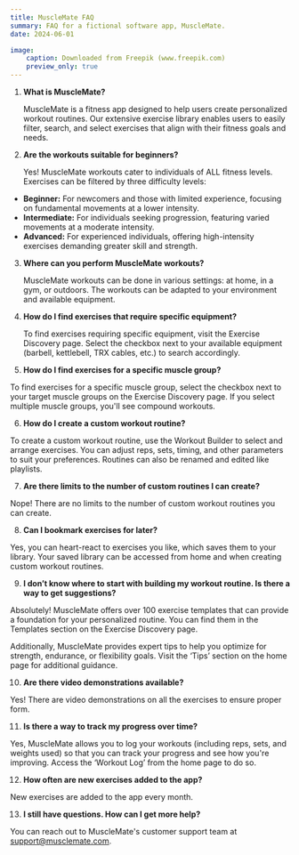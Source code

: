 ```yaml
---
title: MuscleMate FAQ
summary: FAQ for a fictional software app, MuscleMate. 
date: 2024-06-01

image: 
    caption: Downloaded from Freepik (www.freepik.com)
    preview_only: true
---
```


1. **What is MuscleMate?** 


   MuscleMate is a fitness app designed to help users create personalized workout routines. Our extensive exercise library enables users to easily filter, search, and select exercises that align with their fitness goals and needs.


2. **Are the workouts suitable for beginners?**

   Yes! MuscleMate workouts cater to individuals of ALL fitness levels. Exercises can be filtered by three difficulty levels:

- **Beginner:** For newcomers and those with limited experience, focusing on fundamental movements at a lower intensity.
- **Intermediate:** For individuals seeking progression, featuring varied movements at a moderate intensity.
- **Advanced:** For experienced individuals, offering high-intensity exercises demanding greater skill and strength.


3. **Where can you perform MuscleMate workouts?**

   MuscleMate workouts can be done in various settings: at home, in a gym, or outdoors. The workouts can be adapted to your environment and available equipment.


4. **How do I find exercises that require specific equipment?**

   To find exercises requiring specific equipment, visit the Exercise Discovery page. Select the checkbox next to your available equipment (barbell, kettlebell, TRX cables, etc.) to search accordingly. 


5. **How do I find exercises for a specific muscle group?**

To find exercises for a specific muscle group, select the checkbox next to your target muscle groups on the Exercise Discovery page. If you select multiple muscle groups, you'll see compound workouts.

6. **How do I create a custom workout routine?**

To create a custom workout routine, use the Workout Builder to select and arrange exercises. You can adjust reps, sets, timing, and other parameters to suit your preferences. Routines can also be renamed and edited like playlists.

7. **Are there limits to the number of custom routines I can create?**

Nope! There are no limits to the number of custom workout routines you can create.

8. **Can I bookmark exercises for later?**

Yes, you can heart-react to exercises you like, which saves them to your library. Your saved library can be accessed from home and when creating custom workout routines.

9. **I don’t know where to start with building my workout routine. Is there a way to get suggestions?**

Absolutely! MuscleMate offers over 100 exercise templates that can provide a foundation for your personalized routine. You can find them in the Templates section on the Exercise Discovery page. 

Additionally, MuscleMate provides expert tips to help you optimize for strength, endurance, or flexibility goals. Visit the ‘Tips’ section on the home page for additional guidance. 

10. **Are there video demonstrations available?**

Yes! There are video demonstrations on all the exercises to ensure proper form.

11. **Is there a way to track my progress over time?**

Yes, MuscleMate allows you to log your workouts (including reps, sets, and weights used) so that you can track your progress and see how you're improving. Access the ‘Workout Log’ from the home page to do so. 

12. **How often are new exercises added to the app?**

New exercises are added to the app every month.

13. **I still have questions. How can I get more help?**

You can reach out to MuscleMate's customer support team at support@musclemate.com. 

